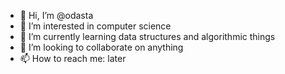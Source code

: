 - 👋 Hi, I’m @odasta
- 👀 I’m interested in computer science
- 🌱 I’m currently learning data structures and algorithmic things
- 💞️ I’m looking to collaborate on anything
- 📫 How to reach me: later

<!---
odasta/odasta is a ✨ special ✨ repository because its `README.md` (this file) appears on your GitHub profile.
You can click the Preview link to take a look at your changes.
--->

